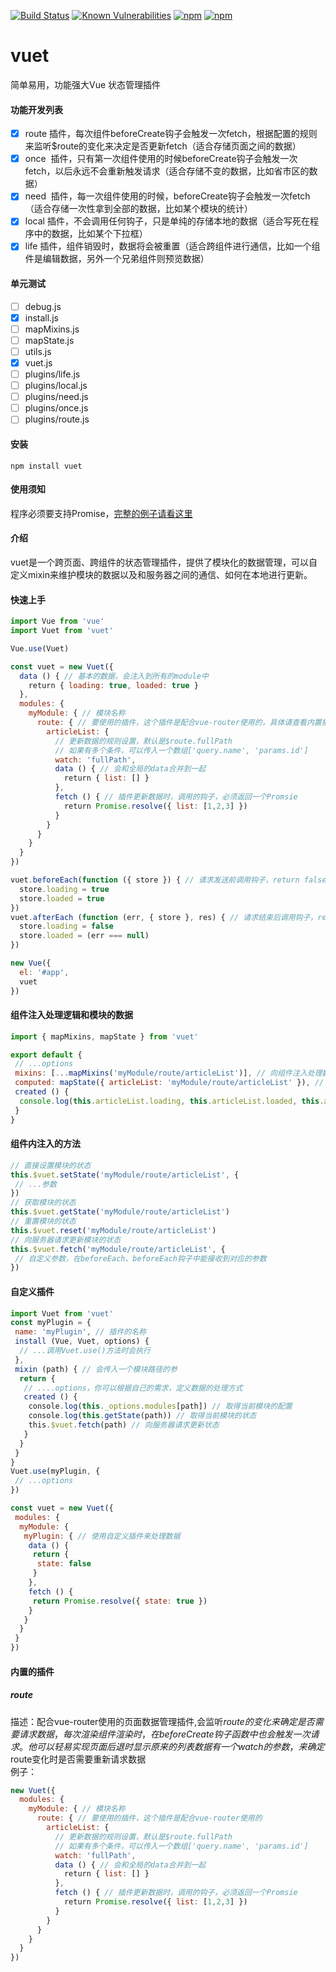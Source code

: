 [![Build Status](https://travis-ci.org/medevicex/vuet.svg?branch=master)](https://travis-ci.org/medevicex/vuet)
[![Known Vulnerabilities](https://snyk.io/test/npm/vuet/badge.svg)](https://snyk.io/test/npm/vuet)
[![npm](https://img.shields.io/npm/v/vuet.svg?style=flat-square)](https://www.npmjs.com/package/vuet) 
[![npm](https://img.shields.io/npm/dt/vuet.svg?style=flat-square)](https://www.npmjs.com/package/vuet)

# vuet
简单易用，功能强大Vue 状态管理插件

#### 功能开发列表
- [x]  route 插件，每次组件beforeCreate钩子会触发一次fetch，根据配置的规则来监听$route的变化来决定是否更新fetch（适合存储页面之间的数据）
- [x]  once  插件，只有第一次组件使用的时候beforeCreate钩子会触发一次fetch，以后永远不会重新触发请求（适合存储不变的数据，比如省市区的数据）
- [x]  need  插件，每一次组件使用的时候，beforeCreate钩子会触发一次fetch（适合存储一次性拿到全部的数据，比如某个模块的统计）
- [x]  local 插件，不会调用任何钩子，只是单纯的存储本地的数据（适合写死在程序中的数据，比如某个下拉框）
- [x]  life  插件，组件销毁时，数据将会被重置（适合跨组件进行通信，比如一个组件是编辑数据，另外一个兄弟组件则预览数据）

#### 单元测试
- [ ] debug.js
- [x] install.js
- [ ] mapMixins.js
- [ ] mapState.js
- [ ] utils.js
- [x] vuet.js
- [ ] plugins/life.js
- [ ] plugins/local.js
- [ ] plugins/need.js
- [ ] plugins/once.js
- [ ] plugins/route.js

#### 安装
```
npm install vuet
```

#### 使用须知
程序必须要支持Promise，[完整的例子请看这里](https://github.com/medevicex/vuet/tree/master/examples)

#### 介绍
vuet是一个跨页面、跨组件的状态管理插件，提供了模块化的数据管理，可以自定义mixin来维护模块的数据以及和服务器之间的通信、如何在本地进行更新。

#### 快速上手
```javascript
import Vue from 'vue'
import Vuet from 'vuet'

Vue.use(Vuet)

const vuet = new Vuet({
  data () { // 基本的数据，会注入到所有的module中
    return { loading: true, loaded: true }
  },
  modules: {
    myModule: { // 模块名称
      route: { // 要使用的插件，这个插件是配合vue-router使用的，具体请查看内置插件相关
        articleList: {
          // 更新数据的规则设置，默认是$route.fullPath
          // 如果有多个条件，可以传入一个数组['query.name', 'params.id']
          watch: 'fullPath',
          data () { // 会和全局的data合并到一起
            return { list: [] }
          },
          fetch () { // 插件更新数据时，调用的钩子，必须返回一个Promsie
            return Promise.resolve({ list: [1,2,3] })
          }
        }
      }
    }
  }
})

vuet.beforeEach(function ({ store }) { // 请求发送前调用钩子，return false 则取消本次请求
  store.loading = true
  store.loaded = true
})
vuet.afterEach (function (err, { store }, res) { // 请求结束后调用钩子，return false 则取消更新数据
  store.loading = false
  store.loaded = (err === null)
})

new Vue({
  el: '#app',
  vuet
})

```

#### 组件注入处理逻辑和模块的数据
```javascript
import { mapMixins, mapState } from 'vuet'

export default {
 // ...options
 mixins: [...mapMixins('myModule/route/articleList')], // 向组件注入处理数据的逻辑
 computed: mapState({ articleList: 'myModule/route/articleList' }), // 使用键值的方式，和数据进行连接
 created () {
  console.log(this.articleList.loading, this.articleList.loaded, this.articleList.list)
 }
}

```
#### 组件内注入的方法
```javascript
// 直接设置模块的状态
this.$vuet.setState('myModule/route/articleList', {
 // ...参数
})
// 获取模块的状态
this.$vuet.getState('myModule/route/articleList')
// 重置模块的状态
this.$vuet.reset('myModule/route/articleList')
// 向服务器请求更新模块的状态
this.$vuet.fetch('myModule/route/articleList', {
 // 自定义参数，在beforeEach、beforeEach钩子中能接收到对应的参数
})
```

#### 自定义插件
```javascript
import Vuet from 'vuet'
const myPlugin = {
 name: 'myPlugin', // 插件的名称
 install (Vue, Vuet, options) {
  // ...调用Vuet.use()方法时会执行
 },
 mixin (path) { // 会传入一个模块路径的参
  return {
   // ....options，你可以根据自己的需求，定义数据的处理方式
   created () {
    console.log(this._options.modules[path]) // 取得当前模块的配置
    console.log(this.getState(path)) // 取得当前模块的状态
    this.$vuet.fetch(path) // 向服务器请求更新状态
   }
  }
 }
}
Vuet.use(myPlugin, {
 // ...options
})

const vuet = new Vuet({
 modules: {
  myModule: {
   myPlugin: { // 使用自定义插件来处理数据
    data () {
     return {
      state: false
     }
    },
    fetch () {
     return Promise.resolve({ state: true })
    }
   }
  }
 }
})

```

#### 内置的插件
##### route
描述：配合vue-router使用的页面数据管理插件,会监听$route的变化来确定是否需要请求数据，每次渲染组件渲染时，在beforeCreate钩子函数中也会触发一次请求。他可以轻易实现页面后退时显示原来的列表数据  
有一个watch的参数，来确定$route变化时是否需要重新请求数据  
例子：
```javascript
new Vuet({
  modules: {
    myModule: { // 模块名称
      route: { // 要使用的插件，这个插件是配合vue-router使用的
        articleList: {
          // 更新数据的规则设置，默认是$route.fullPath
          // 如果有多个条件，可以传入一个数组['query.name', 'params.id']
          watch: 'fullPath',
          data () { // 会和全局的data合并到一起
            return { list: [] }
          },
          fetch () { // 插件更新数据时，调用的钩子，必须返回一个Promsie
            return Promise.resolve({ list: [1,2,3] })
          }
        }
      }
    }
  }
})
```
